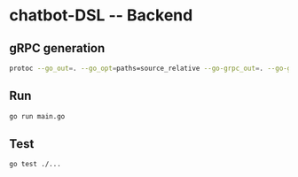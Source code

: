 # chatbot-DSL -- Backend

## gRPC generation

```bash
protoc --go_out=. --go_opt=paths=source_relative --go-grpc_out=. --go-grpc_opt=paths=source_relative pb/chat.proto
```

## Run

```bash
go run main.go
```

## Test

```bash
go test ./...
```
